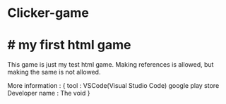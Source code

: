# Clicker-game
# # my first html game

This game is just my test html game.
Making references is allowed, but making the same is not allowed.

More information :
{
  tool : VSCode(Visual Studio Code)
  google play store Developer name : The void
}
